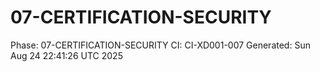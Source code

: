 # 07-CERTIFICATION-SECURITY
Phase: 07-CERTIFICATION-SECURITY
CI: CI-XD001-007
Generated: Sun Aug 24 22:41:26 UTC 2025
